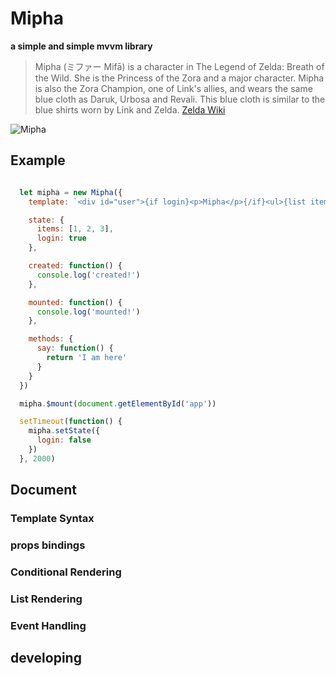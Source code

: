 
# Mipha

**a simple and simple mvvm library**

> Mipha (ミファー Mifā) is a character in The Legend of Zelda: Breath of the Wild. She is the Princess of the Zora and a major character. Mipha is also the Zora Champion, one of Link's allies, and wears the same blue cloth as Daruk, Urbosa and Revali. This blue cloth is similar to the blue shirts worn by Link and Zelda.  [Zelda Wiki](http://zelda.wikia.com/wiki/Mipha)

![Mipha](http://nos.netease.com/dealer/cfdc6c4841a6ecd505fb1d165fbb78c5ea38b5a07004de28502d95c900968d58.png)

## Example

```js

  let mipha = new Mipha({
    template: `<div id="user">{if login}<p>Mipha</p>{/if}<ul>{list items as item}<li>{item}</li>{/list}</ul><p>{say()}</p></div>`,

    state: {
      items: [1, 2, 3],
      login: true
    },

    created: function() {
      console.log('created!')
    },

    mounted: function() {
      console.log('mounted!')
    },

    methods: {
      say: function() {
        return 'I am here'
      }
    }
  })

  mipha.$mount(document.getElementById('app'))

  setTimeout(function() {
    mipha.setState({
      login: false
    })
  }, 2000)
```

## Document

### Template Syntax

### props bindings

### Conditional Rendering

### List Rendering

### Event Handling

## developing





